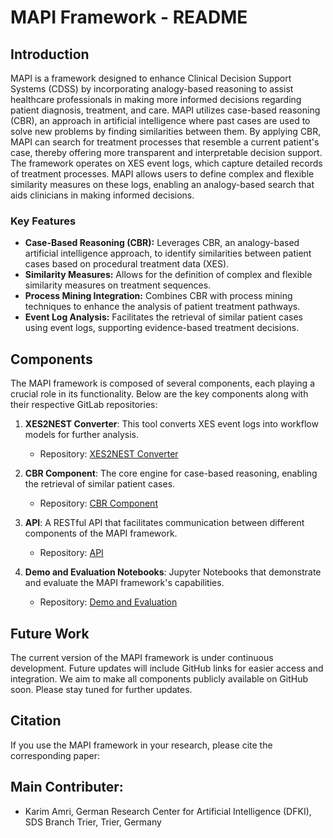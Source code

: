 # MAPI Framework - README
 
## Introduction
 
MAPI is a framework designed to enhance Clinical Decision Support Systems (CDSS) by incorporating analogy-based reasoning to assist healthcare professionals in making more informed decisions regarding patient diagnosis, treatment, and care. MAPI utilizes case-based reasoning (CBR), an approach in artificial intelligence where past cases are used to solve new problems by finding similarities between them. By applying CBR, MAPI can search for treatment processes that resemble a current patient's case, thereby offering more transparent and interpretable decision support. The framework operates on XES event logs, which capture detailed records of treatment processes. MAPI allows users to define complex and flexible similarity measures on these logs, enabling an analogy-based search that aids clinicians in making informed decisions.
 
### Key Features
 
- **Case-Based Reasoning (CBR):** Leverages CBR, an analogy-based artificial intelligence approach, to identify similarities between patient cases based on procedural treatment data (XES).
- **Similarity Measures:** Allows for the definition of complex and flexible similarity measures on treatment sequences.
- **Process Mining Integration:** Combines CBR with process mining techniques to enhance the analysis of patient treatment pathways.
- **Event Log Analysis:** Facilitates the retrieval of similar patient cases using event logs, supporting evidence-based treatment decisions.
 
## Components
 
The MAPI framework is composed of several components, each playing a crucial role in its functionality. Below are the key components along with their respective GitLab repositories:
 
1. **XES2NEST Converter**: This tool converts XES event logs into workflow models for further analysis.
   - Repository: [XES2NEST Converter](https://gitlab.rlp.net/wi2/onkocase/xestoworkflowconverter)
 
2. **CBR Component**: The core engine for case-based reasoning, enabling the retrieval of similar patient cases.
   - Repository: [CBR Component](https://gitlab.rlp.net/wi2/onkocase/procake-extension)
 
3. **API**: A RESTful API that facilitates communication between different components of the MAPI framework.
   - Repository: [API](https://gitlab.rlp.net/wi2/onkocase/restapi)
 
4. **Demo and Evaluation Notebooks**: Jupyter Notebooks that demonstrate and evaluate the MAPI framework's capabilities.
   - Repository: [Demo and Evaluation](https://gitlab.rlp.net/wi2/onkocase/onkocasebackend)
 
## Future Work
 
The current version of the MAPI framework is under continuous development. Future updates will include GitHub links for easier access and integration. We aim to make all components publicly available on GitHub soon. Please stay tuned for further updates.
 
## Citation
 
If you use the MAPI framework in your research, please cite the corresponding paper:


## Main Contributer: 
- Karim Amri, German Research Center for Artificial Intelligence (DFKI), SDS Branch Trier, Trier, Germany


